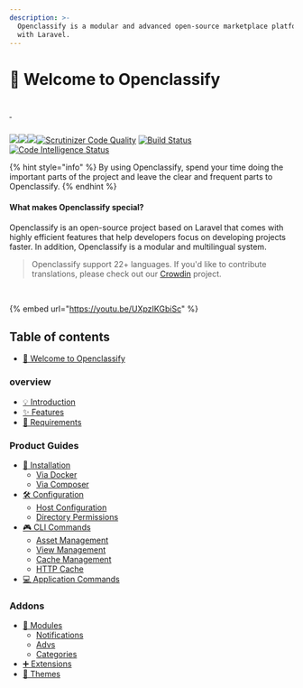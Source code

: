 ```yaml
---
description: >-
  Openclassify is a modular and advanced open-source marketplace platform built
  with Laravel.
---
```


# 👋 Welcome to Openclassify

\
​[ ](https://openclassify.com/)​​[​](https://packagist.org/packages/openclassify/openclassify)

<figure><img src="https://raw.githubusercontent.com/openclassify/openclassify/master/public/openclassify-logo.png" alt=""><figcaption></figcaption></figure>

[![](https://camo.githubusercontent.com/88d5dce487d13bb173fd4ffab1abee924fa0d58fff89231b8192ad40539bf13e/687474703a2f2f706f7365722e707567782e6f72672f6f70656e636c6173736966792f6f70656e636c6173736966792f76)​](https://packagist.org/packages/openclassify/openclassify) [​![](https://camo.githubusercontent.com/3e9ff52e3bc78b532951e9d7ec7b7852420096dda19d61c77853b3cf6cad6a8e/687474703a2f2f706f7365722e707567782e6f72672f6f70656e636c6173736966792f6f70656e636c6173736966792f646f776e6c6f616473)​](https://packagist.org/packages/openclassify/openclassify) [​![](https://camo.githubusercontent.com/bda8244ed1b58135416a2d90e0ac7b0d999c9cf6b8bfee5b21339bfbd0d78bca/687474703a2f2f706f7365722e707567782e6f72672f6f70656e636c6173736966792f6f70656e636c6173736966792f6c6963656e7365)​](https://packagist.org/packages/openclassify/openclassify) [​![Scrutinizer Code Quality](https://camo.githubusercontent.com/b1809c56d5b15765dabaf72c173e7f9aba9e7b721ccb0036e9db5da62869e6b1/68747470733a2f2f7363727574696e697a65722d63692e636f6d2f672f6f70656e636c6173736966792f6f70656e636c6173736966792f6261646765732f7175616c6974792d73636f72652e706e673f623d6d6173746572)​](https://scrutinizer-ci.com/g/openclassify/openclassify/?branch=master) [​![Build Status](https://camo.githubusercontent.com/07509845a0eab157141235a794cd09967425222639d63d640d689763250f0da3/68747470733a2f2f7363727574696e697a65722d63692e636f6d2f672f6f70656e636c6173736966792f6f70656e636c6173736966792f6261646765732f6275696c642e706e673f623d6d6173746572)​](https://scrutinizer-ci.com/g/openclassify/openclassify/build-status/master) [​![Code Intelligence Status](https://camo.githubusercontent.com/9fcde20119b3a44e430ad50f1bb3c2db3db753df9c3b2ade5cd14217a0a971ab/68747470733a2f2f7363727574696e697a65722d63692e636f6d2f672f6f70656e636c6173736966792f6f70656e636c6173736966792f6261646765732f636f64652d696e74656c6c6967656e63652e7376673f623d6d6173746572)​](https://scrutinizer-ci.com/code-intelligence)



{% hint style="info" %}
​By using Openclassify, spend your time doing the important parts of the project and leave the clear and frequent parts to Openclassify.
{% endhint %}

#### What makes Openclassify special? <a href="#what-makes-openclassify-special" id="what-makes-openclassify-special"></a>

Openclassify is an open-source project based on Laravel that comes with highly efficient features that help developers focus on developing projects faster. In addition, Openclassify is a modular and multilingual system.

> Openclassify support 22+ languages. If you'd like to contribute translations, please check out our [Crowdin](https://crowdin.com/project/openclassify) project.

​



{% embed url="https://youtu.be/UXpzIKGbiSc" %}

## Table of contents

* [👋 Welcome to Openclassify](./)

### overview

* [💡 Introduction](overview/introduction.md)
* [✨ Features](overview/features.md)
* [🚩 Requirements](overview/requirements.md)

### Product Guides

* [🏁 Installation](product-guides/page-1.md)
  * [Via Docker](product-guides/installation/via-docker.md)
  * [Via Composer](product-guides/installation/via-composer.md)
* [🛠 Configuration](product-guides/configuration/)
  * [Host Configuration](product-guides/configuration/host-configuration.md)
  * [Directory Permissions](product-guides/configuration/directory-permissions.md)
* [🎮 CLI Commands](product-guides/cli-commands/)
  * [Asset Management](product-guides/cli-commands/asset-management.md)
  * [View Management](product-guides/cli-commands/view-management.md)
  * [Cache Management](product-guides/cli-commands/cache-management.md)
  * [HTTP Cache](product-guides/cli-commands/http-cache.md)
* [💻 Application Commands](product-guides/application-commands.md)

### Addons

* [🔌 Modules](addons/modules/)
  * [Notifications](addons/modules/notifications.md)
  * [Advs](addons/modules/advs.md)
  * [Categories](addons/modules/categories.md)
* [➕ Extensions](addons/extensions.md)
* [🏫 Themes](addons/themes.md)
